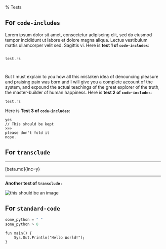 % Tests

## For `code-includes`

Lorem ipsum dolor sit amet, consectetur adipiscing elit, sed do eiusmod tempor incididunt
ut labore et dolore magna aliqua. Lectus vestibulum mattis ullamcorper velit sed. Sagittis
vi.
Here is **test 1 of `code-includes`**:

```{.rust inc=}
    
test.rs   
 
   
```

But I must explain to you how all this mistaken idea of denouncing pleasure and
praising pain was born and I will give you a complete account of the system,
and expound the actual teachings of the great explorer of the truth, the
master-builder of human happiness.
Here is **test 2 of `code-includes`**:

```{.rust .memes .others inc=no}
test.rs
```

Here is **Test 3 of `code-includes`**:

```{#file}
yes
// This should be kept
>>>
please don't fold it
nope.
```

## For `transclude`

____

[beta.md]{inc=y}

----

**Another test of `transclude:`**

![this should be an image](https://upload.wikimedia.org/wikipedia/commons/b/bd/Test.svg)

## For `standard-code`

```python
some_python = " "
some_python > 0
```

```notreallang
fun main() {
    Sys.Out.Println("Hello World!");
}
```

